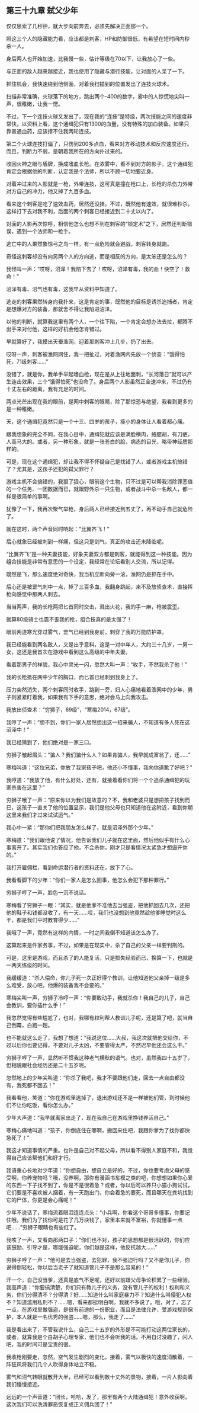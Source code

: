 ## 第三十九章 弑父少年

仅仅思索了几秒钟，就大步向前奔去，必须先解决正面那一个。

照这三个人的隐藏能力看，应该都是刺客，HP和防御很低，有希望在短时间内秒杀一人。

身后两人也开始加速，比我慢一些，估计等级在70以下，让我放心了一些。

与正面的敌人越来越接近，我也使用了隐藏与潜行技能，让对面的人呆了一下。

抓住机会，我快速绕到他侧面，对着我扫描到的位置发出了连技火球术。

扫描非常准确，火球落下的地方，跳出两个-400的数字，雾中的人惊慌地尖叫一声，很稚嫩，让我一愣。

不过，下一个连技火球又发出了，现在我的“连技”是特级，两次技能之间的速度非常快，以资料上看，这个通缉犯只有1300的血量，没有特殊的加血装备。如果只靠普通血药，应该撑不住我两轮连技。

第二个火球连技打偏了，只伤到200多点血，看来对方移动技术和反应速度还行。而且，判断力不弱，是朝着我所在的方向扑过来的。

收回火神之眼与盾牌，换成嗜血长枪。在浓雾中，看不到对方的影子，这个通缉犯肯定会根据他的判断，认定我是个法师，所以不顾一切地要近身。

对着冲过来的人影就是一枪，外带连技，这可真是撞在枪口上，长枪的杀伤力外带对方自己的冲力，他又掉了九百多血。

看来这个刺客是吃了速效血药，居然还没挂。不过，既然他有速效，就很难秒杀，这样打下去对我不利，后面的两个刺客已经接近到二十丈以内了。

对面的人影再次惊呼，相信他怎么也想不到在刺客的“锁定术”之下，居然还判断错误，遇到一个法师和一枪手。

逃亡中的人果然象惊弓之鸟一样，有一点危险就会避战，刺客转身就跑。

奇怪这刺客却没有向另两个人的方向逃，而是相反的方向，是太笨还是怎么的？

我怪叫一声：“哎呀，沼泽！我陷下去了！哎呀，沼泽有毒，我的血！快空了！救命！”

沼泽有毒、沼气也有毒，这我早从资料中知道了。

逃走的刺客果然转身向我扑来，这是肯定的事，既然他的目标是诱杀追捕者，肯定是想爆对方的装备，那就舍不得让我陷进沼泽。

以他的判断，就算我这里有两个人，一个往下陷，一个肯定会想办法去拉，都腾不出手来对付他，这样的好机会他怎肯错过。

早就算好了，我摸出天蚕渔网，迎着那刺客冲上几步，扔了出去。

哎呀一声，刺客被渔网网住，我一把扯过，对着渔网内先放一个侦查：“饿得怕死，71级刺客……”

没错了，就是你，我单手举起嗜血枪，现在是从上往地面刺，“长河落日”就可以产生连击效果，三个“饿得怕死”也没命了。身后两个人影虽然正全速冲来，不过仍有十丈左右的距离，我有充足的时间。

两点光芒出现在我的眼前，是网中刺客的眼睛，除了那惊恐与绝望，我看到更多的是一种稚嫩。

天，这个通缉犯竟然只是一个十三、四岁的孩子，瘦小的身体让人看着都心痛。

跟我想象的完全不同，在我心目中，通缉犯就应该是满脸横肉，络腮胡，有刀疤，人高马大的。或者，另一种形象，就是一张苍白的脸，病态的目光，略带神经质那样的。

可是，现在这个通缉犯，却让我不得不怀疑自己是找错了人，或者游戏主机搞错了？尤其是，这孩子还犯的弑父罪行？

游戏主机不会搞错的，我狠了狠心，眼前这个生物，只不过是可以帮我消除罪恶值的一个任务、一团数据而已，就跟野外杀一只生物，或者战斗中杀一名敌人，都一样是很简单的事啊。

犹豫了一下，我再次聚气举枪，身后两人已经接近到五丈了，再不动手自己就危险了。

就在这时，两个声音同时响起：“比翼齐飞！”

后心就象已经被刺到一样痛，但这只是剑气，真正的攻击还未降临呢。

“比翼齐飞”是一种夫妻技能，好象夫妻双方都是刺客，就能得到这一种技能。因为组合技能是非常有意思的一个设定，我经常在论坛看别人交流，所以记得。

既然是飞，那么速度绝对奇快，我当机立断向旁一滚，渔网仍是抓在手中。

后心还是被罡气刺中一点，掉了三百多血，我翻身跳起，来不及放侦查术，直接挥枪向感觉中那两人刺去。

当当两声，我的长枪两把匕首同时交击，溅出火花，我的手一麻，枪被震歪。

就算80级骑士也震不歪我的枪，组合技真的是太强了！

眼前两道寒光穿过雾气，罡气已经到我身前，刺穿了我的万能防护罩。

我已经能看到两名敌人，又是出乎意料，这是一对中年人，大约三十几岁，一男一女，这还是我首次在游戏中看到这么高级的中年夫妻。

看着那男子的样貌，我心中灵光一闪，忽然大叫一声：“收手，不然我杀了他！”

我的长枪抵在网中少年的胸口，而匕首已经刺到我身上了。

压力突然消失，两个刺客同时收手，跳到一旁，妇人心痛地看着渔网中的少年，男子则紧紧盯着我，如果我有下手的意思，绝对会马上向我攻击。

我放出侦查术：“穷狮子，69级”，“寒梅2014，67级”。

我哼了一声：“想不到，你们一家人居然想出这一招来骗人，不知道有多人死在这沼泽中！”

我已经猜到了，他们绝对是一家三口。

穷狮子皱起眉头：“骗人？我们骗什么人？如果肯骗人，我早就成富翁了，还……”

寒梅叫道：“这位兄弟，你放了我家孩子吧，他还小不懂事，我向你道歉了好吧？”

我哼道：“我放了他，有什么好处，还有，就接着看你们将一个个追杀通缉犯的玩家杀害在这里？”

穷狮子哦了一声：“原来你以为我们是故意的？不，我和老婆只是想把孩子找到而已，这孩子一直关了他的位置显示，我们是他父母也只知道他在这附近，看到你朝这里来我们才过来试试运气。”

我心中一紧：“那你们把我朋友怎么样了，就是沼泽外那个少年。”

寒梅道：“我们跟他说了情况，他告诉我们儿子就在这里面，然后他似乎有什么心事离开了。其实我们也答应了他，不会杀你，刚才只是看情况太紧急才想逼开你的。”

我打开雇佣栏，看到命运潜行者的资料还在，放下了心。

我看看脚下的少年：“你们一家人是怎么回事，他怎么会犯下那种罪行。”

穷狮子哼了一声，脸色一沉不说话。

寒梅看了穷狮子一眼：“其实，就是他爹不准他去当强盗，把他抓回去几次，还把他的鞋子和钱都没收了，有一天……哎，我们也没想到他竟然趁他爹睡觉时这么干，都是我们平时教育得少……”

我哦了一声，竟然有这样的内情，一时之间我倒不知道该怎么办了。

这算起来是件家务事，不过，如果是在现实中，杀了自己的父亲一样要判刑的。

可是，这里是游戏，而且杀了的人能复活，只是损失经验而已，换算一下，也就是一两天练级的时间。

我缓缓道：“杀人偿命，你儿子死一次正好得个教训，让他知道他父亲掉一级是多么难受，放心吧，他爆的装备我不会要的。”

寒梅尖叫一声，穷狮子冷哼一声：“你要敢动手，我就杀你！我自己的儿子，自己会教训，要你插什么手！”

我忽然觉得有些尴尬了，也对，我哪有权利帮人教训儿子呢，还是算了吧，就当自己倒霉，白跑一趟。

也不能就这么走了，我想了想道：“我说这位……大叔，我这次就把他交给你，不过以后你也要记得，不要对儿子太凶，不要管得太严，不然迟早他还会这么干。”

穷狮子哼了一声，显然听不惯我这种老气横秋的语气。也对，虽然我四十五岁了，但相貌跟社会经历还是二十五岁呢。

忽然地上的少年尖叫道：“你杀了我吧，我才不要跟他们走，回去一点自由都没有，我死都不回去！”

我看看他，笑道：“你在游戏里逃掉了，退出游戏还不是一样被他们管，到时候他们不让你吃饭，看你怎么办。”

少年大声道：“我早就离家出走了，现在我自己在游戏里挣钱养活自己。”

寒梅心痛地叫道：“孩子，你倒底住在哪啊，搬回来住吧，我跟你爹为了找你都快急死了！”

我这才知道事情的严重。也许是自己对不起父母，所以看不得别人家庭不和，我觉得自己应该帮他们和好才行。

我语重心长地对少年道：“你想自由，想自立是好的，不过，你也要考虑父母的感受啊，你养宠物吗？哦，没养啊，那你有漫画书车模之类的吧，你想想如果你心爱的东西一下子找不到了，你是不是很着急？或者，你以后可以养只小猫小狗试试，它们要是不喜欢被人捆着，有一天跑出门，你会着急的要死，而且哪天在粪坑找到它的尸体，你更是会心痛呢！”

少年不说话了，寒梅流着眼泪连连点头：“小兵啊，你看这个哥哥多懂事，你要记住哦。我们为了找你可是花了几万块钱了，家里本来就不富裕，你就懂事一点吧……”穷狮子眼睛也有些红了。

我咳了一声，又看向那两口子：“你们也不对，孩子的思想都是很活跃的，你们应该鼓励、引导才是，哪能强迫呢，你们越是这样，他反抗越大……”

穷狮子哼了一声：“他可是去当强盗，去犯罪，我不强迫行吗？又不是你儿子，你说得倒轻松，你以后当老子了就知道管儿子不是那么容易的！”

汗一个，自己没当爹，还真是底气不足呢，还好以前跟父母争论积累了一些经验。我高声道：“你要搞清楚，你们只有教儿子的义务，没有管儿子的权利！权利和义务，你们分得清不？分得清？好……知道什么叫家庭暴力不？知道什么叫侵犯人权不？知道滥用私刑不？……嗯，看来都挺明白啊，我就不多说了。哦，对了，忘了一点，在游戏里做强盗，是很有前途的一份职业，而且是法律允许，受游戏规则保护，本人就是一名优秀的强盗……嗯，那么，我走了……”

我是看出来了，不管我说什么，自己二十五岁的外形是不可能打动这两位家长的，或者，就算我是个白胡子心理专家，他们也不会听我的话。不用自讨没趣了，闪人吧，我的时间可是宝贵的很。

我收枪刚要走，忽然，空气发生剧烈的变化，接着，雾气以极快的速度消散着，一阵狂风将我们几个人吹得身体站立不稳。

雾气和沼气转眼就散开大半，已经可以看到数十丈外的景物，接着，一片人影向着我们慢慢接近。

远远的一个声音道：“团长，哈哈，发了，那里有两个大陆通缉犯！意外收获啊，这次我们可以洗清罪恶恢复成正义佣兵团了！”


